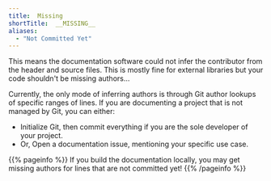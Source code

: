 ```yaml
---
title:  Missing
shortTitle:  __MISSING__
aliases:
  - "Not Committed Yet"
---
```


This means the documentation software could not infer the contributor from the header and source files. This is mostly fine for external libraries but your code shouldn't be missing authors...

Currently, the only mode of inferring authors is through Git author lookups of specific ranges of lines. If you are documenting a project that is not managed by Git, you can either:
- Initialize Git, then commit everything if you are the sole developer of your project.
- Or, Open a documentation issue, mentioning your specific use case.

{{% pageinfo %}}
If you build the documentation locally, you may get missing authors for lines that are not committed yet!
{{% /pageinfo %}}
